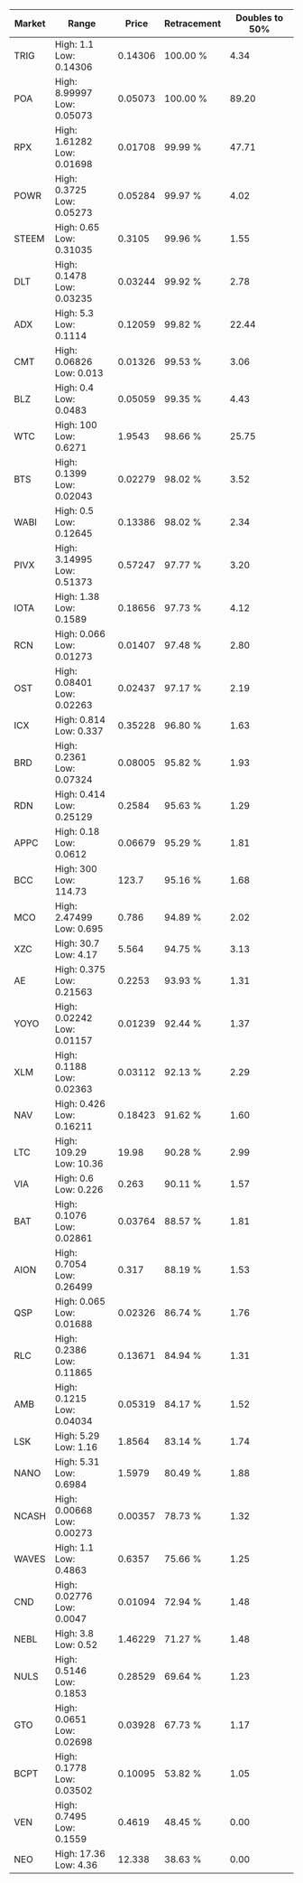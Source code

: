 | Market | Range | Price| Retracement | Doubles to 50% |
| --- | --- | --- | --- | --- |
| TRIG | High: 1.1<br />Low: 0.14306 | 0.14306 | 100.00 % | 4.34 |
| POA | High: 8.99997<br />Low: 0.05073 | 0.05073 | 100.00 % | 89.20 |
| RPX | High: 1.61282<br />Low: 0.01698 | 0.01708 | 99.99 % | 47.71 |
| POWR | High: 0.3725<br />Low: 0.05273 | 0.05284 | 99.97 % | 4.02 |
| STEEM | High: 0.65<br />Low: 0.31035 | 0.3105 | 99.96 % | 1.55 |
| DLT | High: 0.1478<br />Low: 0.03235 | 0.03244 | 99.92 % | 2.78 |
| ADX | High: 5.3<br />Low: 0.1114 | 0.12059 | 99.82 % | 22.44 |
| CMT | High: 0.06826<br />Low: 0.013 | 0.01326 | 99.53 % | 3.06 |
| BLZ | High: 0.4<br />Low: 0.0483 | 0.05059 | 99.35 % | 4.43 |
| WTC | High: 100<br />Low: 0.6271 | 1.9543 | 98.66 % | 25.75 |
| BTS | High: 0.1399<br />Low: 0.02043 | 0.02279 | 98.02 % | 3.52 |
| WABI | High: 0.5<br />Low: 0.12645 | 0.13386 | 98.02 % | 2.34 |
| PIVX | High: 3.14995<br />Low: 0.51373 | 0.57247 | 97.77 % | 3.20 |
| IOTA | High: 1.38<br />Low: 0.1589 | 0.18656 | 97.73 % | 4.12 |
| RCN | High: 0.066<br />Low: 0.01273 | 0.01407 | 97.48 % | 2.80 |
| OST | High: 0.08401<br />Low: 0.02263 | 0.02437 | 97.17 % | 2.19 |
| ICX | High: 0.814<br />Low: 0.337 | 0.35228 | 96.80 % | 1.63 |
| BRD | High: 0.2361<br />Low: 0.07324 | 0.08005 | 95.82 % | 1.93 |
| RDN | High: 0.414<br />Low: 0.25129 | 0.2584 | 95.63 % | 1.29 |
| APPC | High: 0.18<br />Low: 0.0612 | 0.06679 | 95.29 % | 1.81 |
| BCC | High: 300<br />Low: 114.73 | 123.7 | 95.16 % | 1.68 |
| MCO | High: 2.47499<br />Low: 0.695 | 0.786 | 94.89 % | 2.02 |
| XZC | High: 30.7<br />Low: 4.17 | 5.564 | 94.75 % | 3.13 |
| AE | High: 0.375<br />Low: 0.21563 | 0.2253 | 93.93 % | 1.31 |
| YOYO | High: 0.02242<br />Low: 0.01157 | 0.01239 | 92.44 % | 1.37 |
| XLM | High: 0.1188<br />Low: 0.02363 | 0.03112 | 92.13 % | 2.29 |
| NAV | High: 0.426<br />Low: 0.16211 | 0.18423 | 91.62 % | 1.60 |
| LTC | High: 109.29<br />Low: 10.36 | 19.98 | 90.28 % | 2.99 |
| VIA | High: 0.6<br />Low: 0.226 | 0.263 | 90.11 % | 1.57 |
| BAT | High: 0.1076<br />Low: 0.02861 | 0.03764 | 88.57 % | 1.81 |
| AION | High: 0.7054<br />Low: 0.26499 | 0.317 | 88.19 % | 1.53 |
| QSP | High: 0.065<br />Low: 0.01688 | 0.02326 | 86.74 % | 1.76 |
| RLC | High: 0.2386<br />Low: 0.11865 | 0.13671 | 84.94 % | 1.31 |
| AMB | High: 0.1215<br />Low: 0.04034 | 0.05319 | 84.17 % | 1.52 |
| LSK | High: 5.29<br />Low: 1.16 | 1.8564 | 83.14 % | 1.74 |
| NANO | High: 5.31<br />Low: 0.6984 | 1.5979 | 80.49 % | 1.88 |
| NCASH | High: 0.00668<br />Low: 0.00273 | 0.00357 | 78.73 % | 1.32 |
| WAVES | High: 1.1<br />Low: 0.4863 | 0.6357 | 75.66 % | 1.25 |
| CND | High: 0.02776<br />Low: 0.0047 | 0.01094 | 72.94 % | 1.48 |
| NEBL | High: 3.8<br />Low: 0.52 | 1.46229 | 71.27 % | 1.48 |
| NULS | High: 0.5146<br />Low: 0.1853 | 0.28529 | 69.64 % | 1.23 |
| GTO | High: 0.0651<br />Low: 0.02698 | 0.03928 | 67.73 % | 1.17 |
| BCPT | High: 0.1778<br />Low: 0.03502 | 0.10095 | 53.82 % | 1.05 |
| VEN | High: 0.7495<br />Low: 0.1559 | 0.4619 | 48.45 % | 0.00 |
| NEO | High: 17.36<br />Low: 4.36 | 12.338 | 38.63 % | 0.00 |
